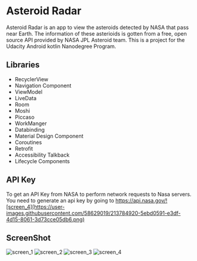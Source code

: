 
# Asteroid Radar

Asteroid Radar is an app to view the asteroids detected by NASA that pass near Earth. The information of these asterioids is gotten from a free, open source API provided by NASA JPL Asteroid team. This is a project for the Udacity Android kotlin Nanodegree Program.


## Libraries

* RecyclerView
* Navigation Component 
* ViewModel
* LiveData
* Room
* Moshi
* Piccaso 
* WorkManger
* Databinding 
* Material Design Component
* Coroutines 
* Retrofit
* Accessibility Talkback
* Lifecycle Components

## API Key
To get an API Key from NASA to perform network requests to Nasa servers. You need to generate an api key by going to https://api.nasa.gov/![screen_4](https://user-images.githubusercontent.com/58629019/213784920-5ebd0591-e3df-4d15-8061-3d73cce05db6.png)


## ScreenShot

![screen_1](https://user-images.githubusercontent.com/58629019/213784881-94b50192-dabd-4b47-b9b1-ec1d7ce22a5e.png)
![screen_2](https://user-images.githubusercontent.com/58629019/213784903-9f813ea2-799d-4a90-9801-fcf806c2ff5d.png)
![screen_3](https://user-images.githubusercontent.com/58629019/213784916-fa1e2046-275c-40ef-a862-e41aa1bc52fa.png)
![screen_4](https://user-images.githubusercontent.com/58629019/213785022-8eb71374-c2dc-4568-8b03-d959b8b991be.png)
